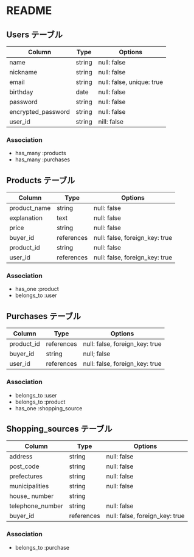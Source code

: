 # README

##  Users テーブル


| Column                | Type   | Options                   |
| --------------------- | ------ | ------------------------- |
| name                  | string | null: false               |
| nickname              | string | null: false               |
| email                 | string | null: false, unique: true |
| birthday              | date   | null: false               |
| password              | string | null: false               |
| encrypted_password    | string | null: false               |
| user_id               | string | nill: false               |


### Association

- has_many :products
- has_many :purchases


##  Products テーブル


| Column                | Type           | Options                        |     
|---------------------- | -------------- | ------------------------------ | 
| product_name          | string         | null: false                    |
| explanation           | text           | null: false                    |
| price                 | string         | null: false                    |
| buyer_id              | references     | null: false, foreign_key: true |     
| product_id            | string         | null: false                    |
| user_id               | references     | null: false, foreign_key: true |


### Association 

- has_one    :product
- belongs_to :user


##  Purchases テーブル



| Column                | Type       | Options                         |
| --------------------- | ---------- | ------------------------------- |
| product_id            | references | null: false, foreign_key: true  |
| buyer_id              | string     | null; false                     |
| user_id               | references | null: false, foreign_key: true 


### Association

- belongs_to :user
- belongs_to :product
- has_one    :shopping_source



## Shopping_sources テーブル


| Column                | Type       | Options                           |
| --------------------- | ---------- | --------------------------------- |
| address               | string     | null: false                       |
| post_code             | string     | null: false                       |
| prefectures           | string     | null: false                       |   
| municipalities        | string     | null: false                       |
| house_ number         | string     |                                   |
| telephone_number      | string     | null: false                       |
| buyer_id              | references | null: false, foreign_key: true    |

### Association

- belongs_to :purchase

